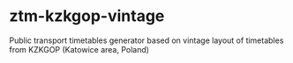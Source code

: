 # ztm-kzkgop-vintage
Public transport timetables generator based on vintage layout of timetables from KZKGOP (Katowice area, Poland)
